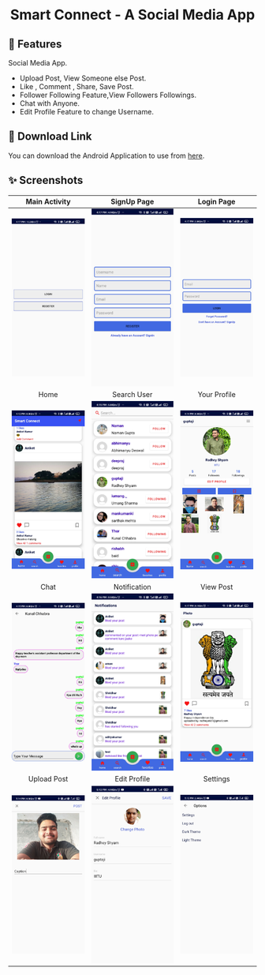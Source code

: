 <p align="center">
    <a>
    <img src="ic_launcher-playstore-removebg-preview.png" width="0" height="0"/>
    </a>
    <h1 align="center">Smart Connect - A Social Media App</h1>
</p>

## 🌟 Features
Social Media App.
- Upload Post, View Someone else Post.
- Like , Comment , Share, Save Post.
- Follower Following Feature,View Followers Followings.
- Chat with Anyone. 
- Edit Profile Feature to change Username.

## 🌟 Download Link
You can download the Android Application  to use from [here](https://drive.google.com/file/d/1EwsI7bq2vTzz-wzQ_i6LBMA0jHsb2q7M/view?usp=sharing).


## ✨ Screenshots

| Main Activity | SignUp Page |  Login Page |
|:-:|:-:|:-:|
| ![Fist](ss/image00.jpg?raw=true) | ![3](ss/image01.jpg?raw=true) | ![3](ss/image02.jpg?raw=true) |
| Home | Search User |  Your Profile |
| ![4](ss/image1.jpg?raw=true) | ![5](ss/image2.jpg?raw=true) | ![6](ss/image3.jpg?raw=true) |
| Chat |  Notification |  View Post |
| ![4](ss/image4.jpg?raw=true) | ![5](ss/image5.jpg?raw=true) | ![6](ss/image6.jpg?raw=true) |
| Upload Post |  Edit Profile |  Settings |
| ![4](ss/image7.jpg?raw=true) | ![5](ss/image8.jpg?raw=true) | ![6](ss/image9.jpg?raw=true) |





